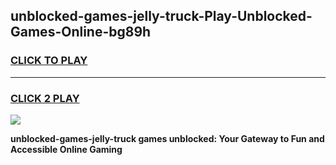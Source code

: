 
## unblocked-games-jelly-truck-Play-Unblocked-Games-Online-bg89h
<h3>
<a href="https://premium76.site?title=unblocked-games-jelly-truck&ref=24A">CLICK TO PLAY</a></h3>
<hr>

<h3>
<a href="https://premium76.site?title=unblocked-games-jelly-truck&ref=24A">CLICK 2 PLAY</a>
  
</h3>

<a href="https://premium76.site?title=unblocked-games-jelly-truck&ref=24A"><img src="https://clearcache.store/games.png"></a>


**unblocked-games-jelly-truck games unblocked: Your Gateway to Fun and Accessible Online Gaming**
